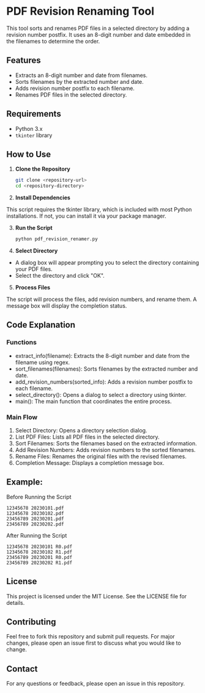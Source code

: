 # PDF Revision Renaming Tool

This tool sorts and renames PDF files in a selected directory by adding a revision number postfix. It uses an 8-digit number and date embedded in the filenames to determine the order.

## Features

- Extracts an 8-digit number and date from filenames.
- Sorts filenames by the extracted number and date.
- Adds revision number postfix to each filename.
- Renames PDF files in the selected directory.

## Requirements

- Python 3.x
- `tkinter` library

## How to Use

1. **Clone the Repository**

   ```sh
   git clone <repository-url>
   cd <repository-directory>

2. **Install Dependencies**

This script requires the tkinter library, which is included with most Python installations. If not, you can install it via your package manager.

3. **Run the Script**

    ```sh
    python pdf_revision_renamer.py

4. **Select Directory**

- A dialog box will appear prompting you to select the directory containing your PDF files.
- Select the directory and click "OK".

5. **Process Files**

The script will process the files, add revision numbers, and rename them.
A message box will display the completion status.

## Code Explanation

### Functions
- extract_info(filename): Extracts the 8-digit number and date from the filename using regex.
- sort_filenames(filenames): Sorts filenames by the extracted number and date.
- add_revision_numbers(sorted_info): Adds a revision number postfix to each filename.
- select_directory(): Opens a dialog to select a directory using tkinter.
- main(): The main function that coordinates the entire process.

### Main Flow
1. Select Directory: Opens a directory selection dialog.
2. List PDF Files: Lists all PDF files in the selected directory.
3. Sort Filenames: Sorts the filenames based on the extracted information.
4. Add Revision Numbers: Adds revision numbers to the sorted filenames.
5. Rename Files: Renames the original files with the revised filenames.
6. Completion Message: Displays a completion message box.


## Example:
Before Running the Script

    12345678 20230101.pdf
    12345678 20230102.pdf
    23456789 20230201.pdf
    23456789 20230202.pdf

After Running the Script

    12345678 20230101 R0.pdf
    12345678 20230102 R1.pdf
    23456789 20230201 R0.pdf
    23456789 20230202 R1.pdf

## License
This project is licensed under the MIT License. See the LICENSE file for details.

##  Contributing
Feel free to fork this repository and submit pull requests. For major changes, please open an issue first to discuss what you would like to change.

## Contact
For any questions or feedback, please open an issue in this repository.